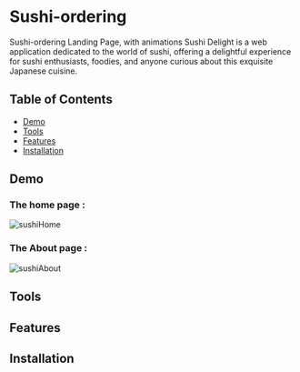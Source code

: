 # Sushi-ordering
Sushi-ordering Landing Page, with animations
Sushi Delight is a web application dedicated to the world of sushi, offering a delightful experience for sushi enthusiasts, foodies, and anyone curious about this exquisite Japanese cuisine.


## Table of Contents

- [Demo](#demo)
- [Tools](#tools)
- [Features](#features)
- [Installation](#installation)

## Demo
### The home page :

![sushiHome](https://github.com/Lyam0udi/sushi/assets/67929106/bb3bfa2e-b27a-4e4b-8177-46c8d2d000da)

### The About page :
![sushiAbout](https://github.com/Lyam0udi/sushi/assets/67929106/7cd6d2f9-a195-4462-9715-3d390b9ef5e9)

## Tools

## Features

## Installation

